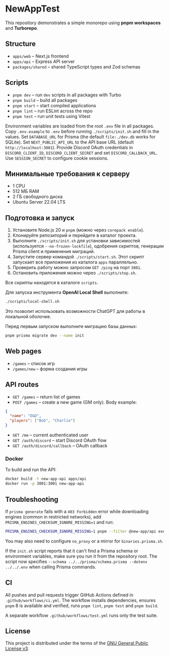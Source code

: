 # NewAppTest

This repository demonstrates a simple monorepo using **pnpm workspaces** and **Turborepo**.

## Structure

- `apps/web` – Next.js frontend
- `apps/api` – Express API server
- `packages/shared` – shared TypeScript types and Zod schemas

## Scripts

- `pnpm dev` – run `dev` scripts in all packages with Turbo
- `pnpm build` – build all packages
- `pnpm start` – start compiled applications
- `pnpm lint` – run ESLint across the repo
- `pnpm test` – run unit tests using Vitest

Environment variables are loaded from the root `.env` file in all packages.
Copy `.env.example` to `.env` before running `./scripts/init.sh` and fill in the values.
Set `DATABASE_URL` for Prisma (the default `file:./dev.db` works for SQLite).
Set `NEXT_PUBLIC_API_URL` to the API base URL (default `http://localhost:3001`).
Provide Discord OAuth credentials in `DISCORD_CLIENT_ID`, `DISCORD_CLIENT_SECRET` and set `DISCORD_CALLBACK_URL`.
Use `SESSION_SECRET` to configure cookie sessions.

## Минимальные требования к серверу

- 1 CPU
- 512 МБ RAM
- 2 ГБ свободного диска
- Ubuntu Server 22.04 LTS

## Подготовка и запуск

1. Установите Node.js 20 и `pnpm` (можно через `corepack enable`).
2. Клонируйте репозиторий и перейдите в каталог проекта.
3. Выполните `./scripts/init.sh` для установки зависимостей (используется
   `--no-frozen-lockfile`), одобрения скриптов, генерации Prisma client и
   применения миграций.
4. Запустите сервер командой `./scripts/start.sh`. Этот скрипт запускает все
   приложения из каталога `apps` параллельно.
5. Проверить работу можно запросом `GET /ping` на порт `3001`.
6. Остановить приложения можно через `./scripts/stop.sh`.

Все скрипты находятся в каталоге `scripts`.

Для запуска инструмента **OpenAI Local Shell** выполните:

```bash
./scripts/local-shell.sh
```
Это позволит использовать возможности ChatGPT для работы в локальной оболочке.

Перед первым запуском выполните миграцию базы данных:

```bash
pnpm prisma migrate dev --name init
```

## Web pages

- `/games` – список игр
- `/games/new` – форма создания игры

## API routes

- `GET /games` – return list of games
- `POST /games` – create a new game (GM only). Body example:

```json
{
  "name": "D&D",
  "players": ["Bob", "Charlie"]
}
```

- `GET /me` – current authenticated user
- `GET /auth/discord` – start Discord OAuth flow
- `GET /auth/discord/callback` – OAuth callback

### Docker

To build and run the API:

```bash
docker build -t new-app-api apps/api
docker run -p 3001:3001 new-app-api
```

## Troubleshooting

If `prisma generate` fails with a `403 Forbidden` error while downloading engines (common in restricted networks), add `PRISMA_ENGINES_CHECKSUM_IGNORE_MISSING=1` and run:

```bash
PRISMA_ENGINES_CHECKSUM_IGNORE_MISSING=1 pnpm --filter @new-app/api exec prisma generate --skip-download
```

You may also need to configure `no_proxy` or a mirror for `binaries.prisma.sh`.

If the `init.sh` script reports that it can't find a Prisma schema or environment variables, make sure you run it from the repository root. The script now specifies `--schema ../../prisma/schema.prisma --dotenv ../../.env` when calling Prisma commands.

## CI

All pushes and pull requests trigger GitHub Actions defined in
`.github/workflows/ci.yml`. The workflow installs dependencies,
ensures `pnpm` 8 is available and verified,
runs `pnpm lint`, `pnpm test` and `pnpm build`.

A separate workflow `.github/workflows/test.yml` runs only the test suite.

## License


This project is distributed under the terms of the [GNU General Public License v3](LICENSE).

